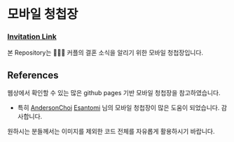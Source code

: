 # 모바일 청첩장
### [Invitation Link](https://dmsduf93.github.io/Wedding-invitation/)
본 Repository는 🌊💕🌌 커플의 결혼 소식을 알리기 위한 모바일 청첩장입니다.

## References
웹상에서 확인할 수 있는 많은 github pages 기반 모바일 청첩장을 참고하였습니다. 
- 특히 [AndersonChoi](https://github.com/AndersonChoi/wedding-card) [Esantomi](https://github.com/Esantomi/wedding/tree/main?tab=readme-ov-file) 님의 모바일 청첩장이 많은 도움이 되었습니다. 감사합니다.

원하시는 분들께서는 이미지를 제외한 코드 전체를 자유롭게 활용하시기 바랍니다.
